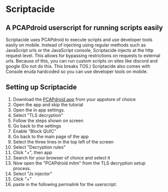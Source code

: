 # Scriptacide
## A PCAPdroid userscript for running scripts easily

Scriptacide uses PCAPdroid to execute scripts and use developer tools easily on mobile. Instead of injecting using regular methods such as JavaScript urls or the JavaScript console, Scriptacide injects at the http request level. This allows for bypassing restrictions on requests to external urls. Because of this, you can run custom scripts on sites like discord and google (Do not do this. This breaks TOS.) Scriptacide also comes with Console eruda hardcoded so you can use developer tools on mobile.

## Setting up Scriptacide
1. Download the [PCAPdroid app](https://play.google.com/store/apps/details?id=com.emanuelef.remote_capture) from your appstore of choice
2. Open the app and skip the tutorial
3. Open the in app settings.
4. Select "TLS decryption"
5. Follow the steps shown on screen
6. Go back to the settings
7. Enable "Block QUIC"
8. Go back to the main page of the app
9. Select the three lines in the top left of the screen
10. Select "Decryption rules"
11. Click "+", then app
12. Search for your browser of choice and select it
13. Now open the "PCAPdroid mitm" from the TLS decryption setup process.
14. Select "Js injector"
15. Click "+"
16. paste in the following permalink for the userscript:

